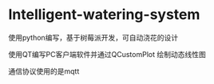 # Intelligent-watering-system
使用python编写，基于树莓派开发，可自动浇花的设计

使用QT编写PC客户端软件并通过QCustomPlot 绘制动态线性图

通信协议使用的是mqtt